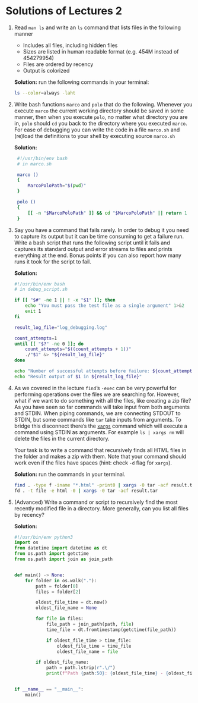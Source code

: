 # Solutions of Lectures 2

1. Read `man ls` and write an `ls` command that lists files in the following manner

   - Includes all files, including hidden files
   - Sizes are listed in human readable format (e.g. 454M instead of 454279954)
   - Files are ordered by recency
   - Output is colorized

   **Solution:** run the following commands in your terminal:

   ```bash
   ls --color=always -laht
   ```

2. Write bash functions `marco` and `polo` that do the following. Whenever you execute
   `marco` the current working directory should be saved in some manner, then when
   you execute `polo`, no matter what directory you are in, `polo` should `cd` you back
   to the directory where you executed `marco`. For ease of debugging you can write
   the code in a file `marco.sh` and (re)load the definitions to your shell by
   executing source `marco.sh`

   **Solution:**

   ```bash
    #!/usr/bin/env bash
    # in marco.sh

    marco ()
    {
        MarcoPoloPath="$(pwd)"
    }

    polo ()
    {
        [[ -n "$MarcoPoloPath" ]] && cd "$MarcoPoloPath" || return 1
    }
   ```

3. Say you have a command that fails rarely. In order to debug it you need to
   capture its output but it can be time consuming to get a failure run. Write a
   bash script that runs the following script until it fails and captures its
   standard output and error streams to files and prints everything at the end.
   Bonus points if you can also report how many runs it took for the script to fail.

   **Solution:**

   ```bash
   #!/usr/bin/env bash
   # in debug_script.sh

   if [[ "$#" -ne 1 || ! -x "$1" ]]; then
       echo "You must pass the test file as a single argument" 1>&2
       exit 1
   fi

   result_log_file="log_debugging.log"

   count_attempts=1
   until [[ "$?" -ne 0 ]]; do
       count_attempts="$((count_attempts + 1))"
       ./"$1" &> "${result_log_file}"
   done

   echo "Number of successful attempts before failure: ${count_attempts}"
   echo "Result output of $1 in ${result_log_file}"
   ```

4. As we covered in the lecture `find`’s `-exec` can be very powerful for performing
   operations over the files we are searching for. However, what if we want to
   do something with all the files, like creating a zip file? As you have seen
   so far commands will take input from both arguments and STDIN. When piping
   commands, we are connecting STDOUT to STDIN, but some commands like `tar` take
   inputs from arguments. To bridge this disconnect there’s the [`xargs`](https://www.man7.org/linux/man-pages/man1/xargs.1.html)
   command which will execute a command using STDIN as arguments. For example
   `ls | xargs rm` will delete the files in the current directory.

   Your task is to write a command that recursively finds all HTML files in the
   folder and makes a zip with them. Note that your command should work even if
   the files have spaces (hint: check `-d` flag for `xargs`).

   **Solution:** run the commands in your terminal.

   ```bash
   find . -type f -iname "*.html" -print0 | xargs -0 tar -acf result.tar
   fd . -t file -e html -0 | xargs -0 tar -acf result.tar
   ```

5. (Advanced) Write a command or script to recursively find the most recently
   modified file in a directory. More generally, can you list all files by recency?

   **Solution:**

   ```python
   #!/usr/bin/env python3
   import os
   from datetime import datetime as dt
   from os.path import getctime
   from os.path import join as join_path


   def main() -> None:
       for folder in os.walk("."):
           path = folder[0]
           files = folder[2]

           oldest_file_time = dt.now()
           oldest_file_name = None

           for file in files:
               file_path = join_path(path, file)
               time_file = dt.fromtimestamp(getctime(file_path))

               if oldest_file_time > time_file:
                   oldest_file_time = time_file
                   oldest_file_name = file

           if oldest_file_name:
               path = path.lstrip(r".\/")
               print(f"Path {path:50}: {oldest_file_time} - {oldest_file_name:^50}")


   if __name__ == "__main__":
       main()
   ```
